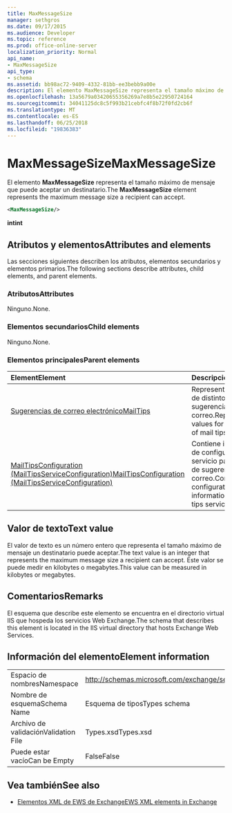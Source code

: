 ```yaml
---
title: MaxMessageSize
manager: sethgros
ms.date: 09/17/2015
ms.audience: Developer
ms.topic: reference
ms.prod: office-online-server
localization_priority: Normal
api_name:
- MaxMessageSize
api_type:
- schema
ms.assetid: bb98ac72-9409-4332-81bb-ee3bebb9a00e
description: El elemento MaxMessageSize representa el tamaño máximo de mensaje que puede aceptar un destinatario.
ms.openlocfilehash: 13a5679a03420655356269a7e8b5e22950724164
ms.sourcegitcommit: 34041125dc8c5f993b21cebfc4f8b72f0fd2cb6f
ms.translationtype: MT
ms.contentlocale: es-ES
ms.lasthandoff: 06/25/2018
ms.locfileid: "19836383"
---
```

# <a name="maxmessagesize"></a><span data-ttu-id="a2b57-103">MaxMessageSize</span><span class="sxs-lookup"><span data-stu-id="a2b57-103">MaxMessageSize</span></span>

<span data-ttu-id="a2b57-104">El elemento **MaxMessageSize** representa el tamaño máximo de mensaje que puede aceptar un destinatario.</span><span class="sxs-lookup"><span data-stu-id="a2b57-104">The **MaxMessageSize** element represents the maximum message size a recipient can accept.</span></span> 
  
```XML
<MaxMessageSize/>
```

 <span data-ttu-id="a2b57-105">**int**</span><span class="sxs-lookup"><span data-stu-id="a2b57-105">**int**</span></span>
## <a name="attributes-and-elements"></a><span data-ttu-id="a2b57-106">Atributos y elementos</span><span class="sxs-lookup"><span data-stu-id="a2b57-106">Attributes and elements</span></span>

<span data-ttu-id="a2b57-107">Las secciones siguientes describen los atributos, elementos secundarios y elementos primarios.</span><span class="sxs-lookup"><span data-stu-id="a2b57-107">The following sections describe attributes, child elements, and parent elements.</span></span>
  
### <a name="attributes"></a><span data-ttu-id="a2b57-108">Atributos</span><span class="sxs-lookup"><span data-stu-id="a2b57-108">Attributes</span></span>

<span data-ttu-id="a2b57-109">Ninguno.</span><span class="sxs-lookup"><span data-stu-id="a2b57-109">None.</span></span>
  
### <a name="child-elements"></a><span data-ttu-id="a2b57-110">Elementos secundarios</span><span class="sxs-lookup"><span data-stu-id="a2b57-110">Child elements</span></span>

<span data-ttu-id="a2b57-111">Ninguno.</span><span class="sxs-lookup"><span data-stu-id="a2b57-111">None.</span></span>
  
### <a name="parent-elements"></a><span data-ttu-id="a2b57-112">Elementos principales</span><span class="sxs-lookup"><span data-stu-id="a2b57-112">Parent elements</span></span>

|<span data-ttu-id="a2b57-113">**Element**</span><span class="sxs-lookup"><span data-stu-id="a2b57-113">**Element**</span></span>|<span data-ttu-id="a2b57-114">**Descripción**</span><span class="sxs-lookup"><span data-stu-id="a2b57-114">**Description**</span></span>|
|:-----|:-----|
|[<span data-ttu-id="a2b57-115">Sugerencias de correo electrónico</span><span class="sxs-lookup"><span data-stu-id="a2b57-115">MailTips</span></span>](mailtips.md) <br/> |<span data-ttu-id="a2b57-116">Representa los valores de distintos tipos de sugerencias de correo.</span><span class="sxs-lookup"><span data-stu-id="a2b57-116">Represents values for various types of mail tips.</span></span>  <br/> |
|[<span data-ttu-id="a2b57-117">MailTipsConfiguration (MailTipsServiceConfiguration)</span><span class="sxs-lookup"><span data-stu-id="a2b57-117">MailTipsConfiguration (MailTipsServiceConfiguration)</span></span>](mailtipsconfiguration-mailtipsserviceconfiguration.md) <br/> |<span data-ttu-id="a2b57-118">Contiene información de configuración de servicio para el servicio de sugerencias de correo.</span><span class="sxs-lookup"><span data-stu-id="a2b57-118">Contains service configuration information for the mail tips service.</span></span>  <br/> |
   
## <a name="text-value"></a><span data-ttu-id="a2b57-119">Valor de texto</span><span class="sxs-lookup"><span data-stu-id="a2b57-119">Text value</span></span>

<span data-ttu-id="a2b57-120">El valor de texto es un número entero que representa el tamaño máximo de mensaje un destinatario puede aceptar.</span><span class="sxs-lookup"><span data-stu-id="a2b57-120">The text value is an integer that represents the maximum message size a recipient can accept.</span></span> <span data-ttu-id="a2b57-121">Este valor se puede medir en kilobytes o megabytes.</span><span class="sxs-lookup"><span data-stu-id="a2b57-121">This value can be measured in kilobytes or megabytes.</span></span>
  
## <a name="remarks"></a><span data-ttu-id="a2b57-122">Comentarios</span><span class="sxs-lookup"><span data-stu-id="a2b57-122">Remarks</span></span>

<span data-ttu-id="a2b57-123">El esquema que describe este elemento se encuentra en el directorio virtual IIS que hospeda los servicios Web Exchange.</span><span class="sxs-lookup"><span data-stu-id="a2b57-123">The schema that describes this element is located in the IIS virtual directory that hosts Exchange Web Services.</span></span>
  
## <a name="element-information"></a><span data-ttu-id="a2b57-124">Información del elemento</span><span class="sxs-lookup"><span data-stu-id="a2b57-124">Element information</span></span>

|||
|:-----|:-----|
|<span data-ttu-id="a2b57-125">Espacio de nombres</span><span class="sxs-lookup"><span data-stu-id="a2b57-125">Namespace</span></span>  <br/> |http://schemas.microsoft.com/exchange/services/2006/types  <br/> |
|<span data-ttu-id="a2b57-126">Nombre de esquema</span><span class="sxs-lookup"><span data-stu-id="a2b57-126">Schema Name</span></span>  <br/> |<span data-ttu-id="a2b57-127">Esquema de tipos</span><span class="sxs-lookup"><span data-stu-id="a2b57-127">Types schema</span></span>  <br/> |
|<span data-ttu-id="a2b57-128">Archivo de validación</span><span class="sxs-lookup"><span data-stu-id="a2b57-128">Validation File</span></span>  <br/> |<span data-ttu-id="a2b57-129">Types.xsd</span><span class="sxs-lookup"><span data-stu-id="a2b57-129">Types.xsd</span></span>  <br/> |
|<span data-ttu-id="a2b57-130">Puede estar vacío</span><span class="sxs-lookup"><span data-stu-id="a2b57-130">Can be Empty</span></span>  <br/> |<span data-ttu-id="a2b57-131">False</span><span class="sxs-lookup"><span data-stu-id="a2b57-131">False</span></span>  <br/> |
   
## <a name="see-also"></a><span data-ttu-id="a2b57-132">Vea también</span><span class="sxs-lookup"><span data-stu-id="a2b57-132">See also</span></span>



- [<span data-ttu-id="a2b57-133">Elementos XML de EWS de Exchange</span><span class="sxs-lookup"><span data-stu-id="a2b57-133">EWS XML elements in Exchange</span></span>](ews-xml-elements-in-exchange.md)

